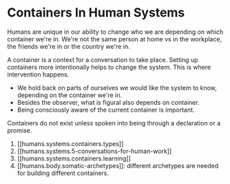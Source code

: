 # Containers In Human Systems

Humans are unique in our ability to change who we are depending on which container we're in. We're not the same person at home vs in the workplace, the friends we're in or the country we're in.

A container is a context for a conversation to take place. Setting up containers more intentionally helps to change the system. This is where intervention happens.

- We hold back on parts of ourselves we would like the system to know, depending on the container we're in.
- Besides the observer, what is figural also depends on container.
- Being consciously aware of the current container is important.

Containers do not exist unless spoken into being through a declaration or a promise.

1. [[humans.systems.containers.types]]
2. [[humans.systems.5-conversations-for-human-work]]
3. [[humans.systems.containers.learning]]
4. [[humans.body.somatic-archetypes]]: different archetypes are needed for building different containers.

